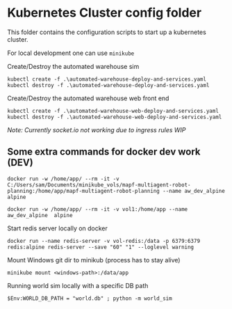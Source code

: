 # Kubernetes Cluster config folder

This folder contains the configuration scripts to start up a kubernetes cluster.

For local development one can use `minikube`


Create/Destroy the automated warehouse sim

```
kubectl create -f .\automated-warehouse-deploy-and-services.yaml
kubectl destroy -f .\automated-warehouse-deploy-and-services.yaml
```


Create/Destroy the automated warehouse web front end

```
kubectl create -f .\automated-warehouse-web-deploy-and-services.yaml
kubectl destroy -f .\automated-warehouse-web-deploy-and-services.yaml
```

*Note: Currently socket.io not working due to ingress rules WIP*


## Some extra commands for docker dev work (DEV)

```
docker run -w /home/app/ --rm -it -v C:/Users/sam/Documents/minikube_vols/mapf-multiagent-robot-planning:/home/app/mapf-multiagent-robot-planning --name aw_dev_alpine  alpine
```

```
docker run -w /home/app/ --rm -it -v vol1:/home/app --name aw_dev_alpine  alpine
```

Start redis server locally on docker

```
docker run --name redis-server -v vol-redis:/data -p 6379:6379 redis:alpine redis-server --save "60" "1" --loglevel warning
```

Mount Windows git dir to minikub (process has to stay alive)

```
minikube mount <windows-path>:/data/app
```

Running world sim locally with a specific DB path

```
$Env:WORLD_DB_PATH = "world.db" ; python -m world_sim
```
